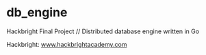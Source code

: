 db_engine
=========

Hackbright Final Project // Distributed database engine written in Go

Hackbright: www.hackbrightacademy.com
